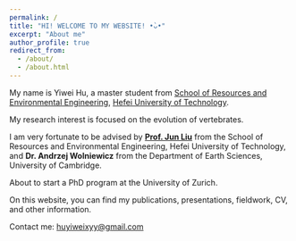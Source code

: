 ```yaml
---
permalink: /
title: "HI! WELCOME TO MY WEBSITE! •̀ᴗ•"
excerpt: "About me"
author_profile: true
redirect_from: 
  - /about/
  - /about.html
---
```




My name is Yiwei Hu, a master student from [School of Resources and Environmental Engineering](https://geoscience.hfut.edu.cn/), [Hefei University of Technology](https://www.hfut.edu.cn/). 

My research interest is focused on the evolution of vertebrates. 

I am very fortunate to be advised by **[Prof. Jun Liu](http://faculty.hfut.edu.cn/junliu/zh_CN/index.htm)** from the School of Resources and Environmental Engineering, Hefei University of Technology, 
and **Dr. Andrzej Wolniewicz** from the Department of Earth Sciences, University of Cambridge.

About to start a PhD program at the University of Zurich.

On this website, you can find my publications, presentations, fieldwork, CV, and other information. 


Contact me: huyiweixyy@gmail.com




